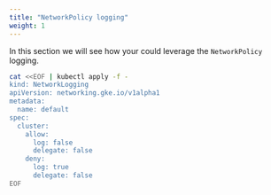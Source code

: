 ```yaml
---
title: "NetworkPolicy logging"
weight: 1
---
```

In this section we will see how your could leverage the `NetworkPolicy` logging.

```Bash
cat <<EOF | kubectl apply -f -
kind: NetworkLogging
apiVersion: networking.gke.io/v1alpha1
metadata:
  name: default
spec:
  cluster:
    allow:
      log: false
      delegate: false
    deny:
      log: true
      delegate: false
EOF
```